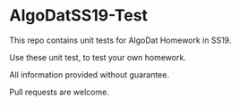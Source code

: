 # AlgoDatSS19-Test

This repo contains unit tests for AlgoDat Homework in SS19.

Use these unit test, to test your own homework.

All information provided without guarantee.

Pull requests are welcome.
